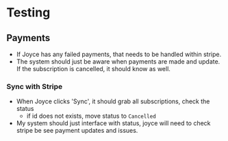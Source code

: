 # Testing

## Payments

- If Joyce has any failed payments, that needs to be handled within stripe. 
- The system should just be aware when payments are made and update. If the subscription is cancelled, it should know as well.



### Sync with Stripe
- When Joyce clicks 'Sync', it should grab all subscriptions, check the status
    - if id does not exists, move status to `Cancelled`
- My system should just interface with status, joyce will need to check stripe be see payment updates and issues. 